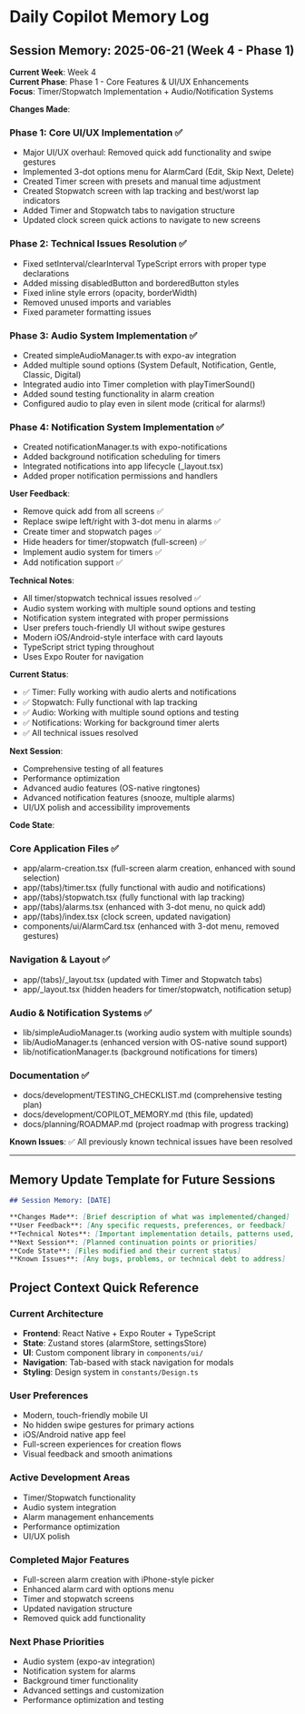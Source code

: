 # Daily Copilot Memory Log

## Session Memory: 2025-06-21 (Week 4 - Phase 1)

**Current Week**: Week 4  
**Current Phase**: Phase 1 - Core Features & UI/UX Enhancements  
**Focus**: Timer/Stopwatch Implementation + Audio/Notification Systems

**Changes Made**:

### Phase 1: Core UI/UX Implementation ✅

- Major UI/UX overhaul: Removed quick add functionality and swipe gestures
- Implemented 3-dot options menu for AlarmCard (Edit, Skip Next, Delete)
- Created Timer screen with presets and manual time adjustment
- Created Stopwatch screen with lap tracking and best/worst lap indicators
- Added Timer and Stopwatch tabs to navigation structure
- Updated clock screen quick actions to navigate to new screens

### Phase 2: Technical Issues Resolution ✅

- Fixed setInterval/clearInterval TypeScript errors with proper type declarations
- Added missing disabledButton and borderedButton styles
- Fixed inline style errors (opacity, borderWidth)
- Removed unused imports and variables
- Fixed parameter formatting issues

### Phase 3: Audio System Implementation ✅

- Created simpleAudioManager.ts with expo-av integration
- Added multiple sound options (System Default, Notification, Gentle, Classic, Digital)
- Integrated audio into Timer completion with playTimerSound()
- Added sound testing functionality in alarm creation
- Configured audio to play even in silent mode (critical for alarms!)

### Phase 4: Notification System Implementation ✅

- Created notificationManager.ts with expo-notifications
- Added background notification scheduling for timers
- Integrated notifications into app lifecycle (\_layout.tsx)
- Added proper notification permissions and handlers

**User Feedback**:

- Remove quick add from all screens ✅
- Replace swipe left/right with 3-dot menu in alarms ✅
- Create timer and stopwatch pages ✅
- Hide headers for timer/stopwatch (full-screen) ✅
- Implement audio system for timers ✅
- Add notification support ✅

**Technical Notes**:

- All timer/stopwatch technical issues resolved ✅
- Audio system working with multiple sound options and testing
- Notification system integrated with proper permissions
- User prefers touch-friendly UI without swipe gestures
- Modern iOS/Android-style interface with card layouts
- TypeScript strict typing throughout
- Uses Expo Router for navigation

**Current Status**:

- ✅ Timer: Fully working with audio alerts and notifications
- ✅ Stopwatch: Fully functional with lap tracking
- ✅ Audio: Working with multiple sound options and testing
- ✅ Notifications: Working for background timer alerts
- ✅ All technical issues resolved

**Next Session**:

- Comprehensive testing of all features
- Performance optimization
- Advanced audio features (OS-native ringtones)
- Advanced notification features (snooze, multiple alarms)
- UI/UX polish and accessibility improvements

**Code State**:

### Core Application Files ✅

- app/alarm-creation.tsx (full-screen alarm creation, enhanced with sound selection)
- app/(tabs)/timer.tsx (fully functional with audio and notifications)
- app/(tabs)/stopwatch.tsx (fully functional with lap tracking)
- app/(tabs)/alarms.tsx (enhanced with 3-dot menu, no quick add)
- app/(tabs)/index.tsx (clock screen, updated navigation)
- components/ui/AlarmCard.tsx (enhanced with 3-dot menu, removed gestures)

### Navigation & Layout ✅

- app/(tabs)/\_layout.tsx (updated with Timer and Stopwatch tabs)
- app/\_layout.tsx (hidden headers for timer/stopwatch, notification setup)

### Audio & Notification Systems ✅

- lib/simpleAudioManager.ts (working audio system with multiple sounds)
- lib/AudioManager.ts (enhanced version with OS-native sound support)
- lib/notificationManager.ts (background notifications for timers)

### Documentation ✅

- docs/development/TESTING_CHECKLIST.md (comprehensive testing plan)
- docs/development/COPILOT_MEMORY.md (this file, updated)
- docs/planning/ROADMAP.md (project roadmap with progress tracking)

**Known Issues**: ✅ All previously known technical issues have been resolved

---

## Memory Update Template for Future Sessions

```markdown
## Session Memory: [DATE]

**Changes Made**: [Brief description of what was implemented/changed]
**User Feedback**: [Any specific requests, preferences, or feedback]
**Technical Notes**: [Important implementation details, patterns used, decisions made]
**Next Session**: [Planned continuation points or priorities]
**Code State**: [Files modified and their current status]
**Known Issues**: [Any bugs, problems, or technical debt to address]
```

## Project Context Quick Reference

### Current Architecture

- **Frontend**: React Native + Expo Router + TypeScript
- **State**: Zustand stores (alarmStore, settingsStore)
- **UI**: Custom component library in `components/ui/`
- **Navigation**: Tab-based with stack navigation for modals
- **Styling**: Design system in `constants/Design.ts`

### User Preferences

- Modern, touch-friendly mobile UI
- No hidden swipe gestures for primary actions
- iOS/Android native app feel
- Full-screen experiences for creation flows
- Visual feedback and smooth animations

### Active Development Areas

- Timer/Stopwatch functionality
- Audio system integration
- Alarm management enhancements
- Performance optimization
- UI/UX polish

### Completed Major Features

- Full-screen alarm creation with iPhone-style picker
- Enhanced alarm card with options menu
- Timer and stopwatch screens
- Updated navigation structure
- Removed quick add functionality

### Next Phase Priorities

- Audio system (expo-av integration)
- Notification system for alarms
- Background timer functionality
- Advanced settings and customization
- Performance optimization and testing
